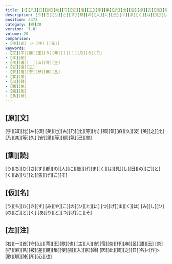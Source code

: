 ```yaml
---
title: [（][八][日][讃][岐][守][安][宿][王][等][集][於][出][雲][掾][安][宿][奈][杼][麻][呂][之][家][宴][歌][二][首][）]
description: [う][ち][ひ][さ][す][都][の][人][に][告][げ][ま][く][は][見][し][日][の][ご][と][く][あ][り][と][告][げ][こ][そ]
position: 4473
category: [巻]20
version: '1.0'
volume: 20
comparison:
- [作][此] -> [作] [[元]]
keywords:
- [天][平][勝][宝][８][年][１][１][月][８][日]
- [年][紀]
- [作][者][：][山][背][王]
- [安][宿][王]
- [安][宿][奈][杼][麻][呂]
- [宴][席]
- [出][発]
- [羈][旅]
- [餞][別]
- [島][根]
---
```


## [原][文]

[宇][知][比][左][須] [美][也][古][乃][比][等][尓] [都][氣][麻][久][波] [美][之][比][乃][其][等][久] [安][里][等][都][氣][己][曽]

## [訓][読]

[う][ち][ひ][さ][す][都][の][人][に][告][げ][ま][く][は][見][し][日][の][ご][と][く][あ][り][と][告][げ][こ][そ]

## [仮][名]

[う][ち][ひ][さ][す] [み][や][こ][の][ひ][と][に] [つ][げ][ま][く][は] [み][し][ひ][の][ご][と][く] [あ][り][と][つ][げ][こ][そ]

## [左][注]

[右][一][首][守][山][背][王][歌][也] [主][人][安][宿][奈][杼][麻][呂][語][云] [奈][杼][麻][呂][被][差][朝][集][使][擬][入][京][師] [因][此][餞][之][日][各]<[作]>[歌][聊][陳][所][心][也]
